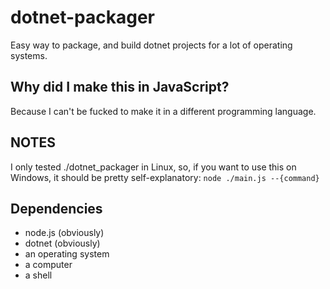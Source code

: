 # dotnet-packager

Easy way to package, and build dotnet projects for a lot of operating systems.

## Why did I make this in JavaScript?

Because I can't be fucked to make it in a different programming language.

## NOTES

I only tested ./dotnet_packager in Linux, so, if you want to use this on Windows, it should be pretty self-explanatory:
`node ./main.js --{command}`

## Dependencies

- node.js (obviously)
- dotnet (obviously)
- an operating system
- a computer
- a shell

